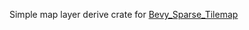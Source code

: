 ﻿Simple map layer derive crate for [Bevy_Sparse_Tilemap](https://github.com/NoahShomette/bevy_sparse_tilemap)